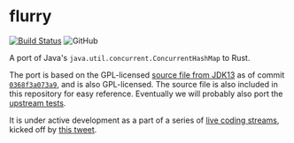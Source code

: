 
# flurry

[![Build Status](https://travis-ci.com/jonhoo/flurry.svg?branch=master)](https://travis-ci.com/jonhoo/flurry)
![GitHub](https://img.shields.io/github/license/jonhoo/flurry)

A port of Java's `java.util.concurrent.ConcurrentHashMap` to Rust.

The port is based on the GPL-licensed [source file from JDK13] as of
commit [`0368f3a073a9`], and is also GPL-licensed. The source file is
also included in this repository for easy reference. Eventually we will
probably also port the [upstream tests].

It is under active development as a part of a series of [live coding
streams], kicked off by [this tweet].

  [source file from JDK13]: https://hg.openjdk.java.net/jdk/jdk13/file/tip/src/java.base/share/classes/java/util/concurrent/ConcurrentHashMap.java
  [`0368f3a073a9`]: https://hg.openjdk.java.net/jdk/jdk13/file/0368f3a073a9/src/java.base/share/classes/java/util/concurrent/ConcurrentHashMap.java
  [live coding streams]: https://www.youtube.com/playlist?list=PLqbS7AVVErFj824-6QgnK_Za1187rNfnl
  [this tweet]: https://twitter.com/jonhoo/status/1194969578855714816
  [upstream tests]: https://hg.openjdk.java.net/jdk/jdk13/file/tip/test/jdk/java/util/concurrent/ConcurrentHashMap
